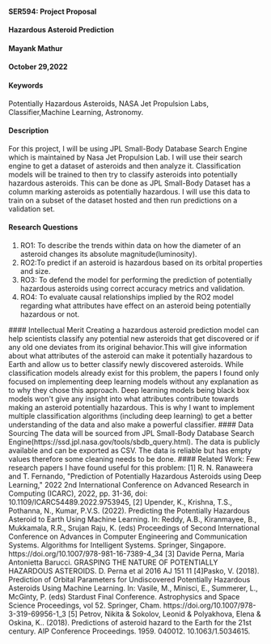 #### SER594: Project Proposal
#### Hazardous Asteroid Prediction
#### Mayank Mathur
#### October 29,2022
#### Keywords
Potentially Hazardous Asteroids, NASA Jet Propulsion Labs, Classifier,Machine Learning, Astronomy.
#### Description
For this project, I will be using JPL Small-Body Database Search Engine which is maintained by Nasa Jet Propulsion Lab. I will use their search engine to get a dataset of asteroids and then analyze it. Classification models will be trained to then try to classify asteroids into potentially hazardous asteroids. This can be done as JPL Small-Body Dataset has a column marking asteroids as potentially hazardous. I will use this data to train on a subset of the dataset hosted and then run predictions on a validation set.
#### Research Questions
<ol>
  <li>
      RO1: To describe the trends within data on how the diameter of an asteroid changes its absolute magnitude(luminosity).
  </li>
  <li>
      RO2:To predict if an asteroid is hazardous based on its orbital properties and size.
  </li>
  <li>
      RO3: To defend the model for performing the prediction of potentially hazardous asteroids using correct accuracy metrics and validation.
  </li>
  <li>
      RO4: To evaluate causal relationships implied by the RO2 model regarding what attributes have effect on an asteroid being potentially hazardous or not.
  </li>
</ol>
#### Intellectual Merit
Creating a hazardous asteroid prediction model can help scientists classify any potential new asteroids that get discovered or if any old one deviates from its original behavior.This will give information about what attributes of the asteroid can make it potentially hazardous to Earth and allow us to better classify newly discovered asteroids. While classification models already exist for this problem, the papers I found only focused on implementing deep learning models without any explanation as to why they chose this approach. Deep learning models being black box models won't give any insight into what attributes contribute towards making an asteroid potentially hazardous. This is why I want to implement multiple classification algorithms (including deep learning) to get a better understanding of the data and also make a powerful classifier.
#### Data Sourcing
The data will be sourced from JPL Small-Body Database Search Engine(https://ssd.jpl.nasa.gov/tools/sbdb_query.html). The data is publicly available and can be exported as CSV. The data is reliable but has empty values therefore some cleaning needs to be done.
#### Related Work:
Few research papers I have found useful for this problem:
[1] R. N. Ranaweera and T. Fernando, "Prediction of Potentially Hazardous Asteroids using Deep Learning," 2022 2nd International Conference on Advanced     Research in Computing (ICARC), 2022, pp. 31-36, doi: 10.1109/ICARC54489.2022.9753945,
[2] Upender, K., Krishna, T.S., Pothanna, N., Kumar, P.V.S. (2022). Predicting the Potentially Hazardous Asteroid to Earth Using Machine Learning. In: Reddy, A.B., Kiranmayee, B., Mukkamala, R.R., Srujan Raju, K. (eds) Proceedings of Second International Conference on Advances in Computer Engineering and Communication Systems. Algorithms for Intelligent Systems. Springer, Singapore. https://doi.org/10.1007/978-981-16-7389-4_34
[3] Davide Perna, Maria Antonietta Barucci. GRASPING THE NATURE OF POTENTIALLY HAZARDOUS ASTEROIDS. D. Perna et al 2016 AJ 151 11
[4]Pasko, V. (2018). Prediction of Orbital Parameters for Undiscovered Potentially Hazardous Asteroids Using Machine Learning. In: Vasile, M., Minisci, E., Summerer, L., McGinty, P. (eds) Stardust Final Conference. Astrophysics and Space Science Proceedings, vol 52. Springer, Cham. https://doi.org/10.1007/978-3-319-69956-1_3
[5] Petrov, Nikita & Sokolov, Leonid & Polyakhova, Elena & Oskina, K.. (2018). Predictions of asteroid hazard to the Earth for the 21st century. AIP Conference Proceedings. 1959. 040012. 10.1063/1.5034615.
 
 
 
 

